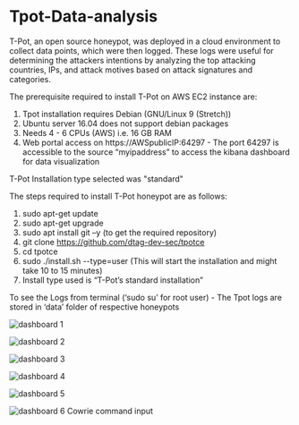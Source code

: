 # Tpot-Data-analysis
T-Pot, an open source honeypot, was deployed in a cloud environment to collect data points, which were then logged. These logs were useful for determining the attackers intentions by analyzing the top attacking countries, IPs, and attack motives based on attack signatures and categories.

The prerequisite required to install T-Pot on AWS EC2 instance are:
1. Tpot installation requires Debian (GNU/Linux 9 (Stretch))
2. Ubuntu server 16.04 does not support debian packages
3. Needs 4 - 6 CPUs (AWS) i.e. 16 GB RAM
4. Web portal access on https://AWSpublicIP:64297 - The port 64297 is accessible to the source “myipaddress” to access the kibana dashboard for data visualization

T-Pot Installation type selected was "standard"

The steps required to install T-Pot honeypot are as follows:
1. sudo apt-get update
2. sudo apt-get upgrade
3. sudo apt install git –y (to get the required repository)
4. git clone https://github.com/dtag-dev-sec/tpotce
5. cd tpotce
6. sudo ./install.sh --type=user (This will start the installation and might take 10 to 15 minutes)
7. Install type used is “T-Pot’s standard installation”

To see the Logs from terminal (‘sudo su’ for root user) - The Tpot logs are stored in ‘data’ folder of respective honeypots

![dashboard 1](https://user-images.githubusercontent.com/73482919/114270212-c9cda900-9a28-11eb-86b6-bf6f217ea1ad.png)

![dashboard 2](https://user-images.githubusercontent.com/73482919/114270219-cf2af380-9a28-11eb-98e5-33dc222cf245.png)

![dashboard 3](https://user-images.githubusercontent.com/73482919/114270229-d4883e00-9a28-11eb-87de-2243b0676a7d.png)

![dashboard 4](https://user-images.githubusercontent.com/73482919/114270235-d81bc500-9a28-11eb-87df-126ed8221be6.png)

![dashboard 5](https://user-images.githubusercontent.com/73482919/114270237-dce07900-9a28-11eb-9d7d-fbaf48b5bafe.png)

![dashboard 6 Cowrie command input](https://user-images.githubusercontent.com/73482919/114270240-e0740000-9a28-11eb-9c59-238c3cec6e81.png)


